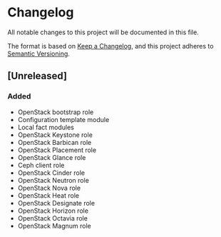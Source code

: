 # Changelog

All notable changes to this project will be documented in this file.

The format is based on [Keep a Changelog](https://keepachangelog.com/en/1.0.0/),
and this project adheres to [Semantic Versioning](https://semver.org/spec/v2.0.0.html).

## [Unreleased]

### Added

- OpenStack bootstrap role
- Configuration template module
- Local fact modules
- OpenStack Keystone role
- OpenStack Barbican role
- OpenStack Placement role
- OpenStack Glance role
- Ceph client role
- OpenStack Cinder role
- OpenStack Neutron role
- OpenStack Nova role
- OpenStack Heat role
- OpenStack Designate role
- OpenStack Horizon role
- OpenStack Octavia role
- OpenStack Magnum role

[1.0.0]: https://git.dubzland.com/dubzland/ansible-collection-openstack/-/tree/1.0.0

